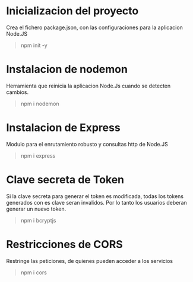 # Inicializacion del proyecto
Crea el fichero package.json, con las configuraciones para la aplicacion Node.JS
> npm init -y

# Instalacion de nodemon
Herramienta que reinicia la aplicacion Node.Js cuando se detecten cambios.
> npm i nodemon

# Instalacion de Express
Modulo para el enrutamiento robusto  y consultas http de Node.JS
> npm i express

# Clave secreta de Token
Si la clave secreta para generar el token es modificada,
todas los tokens generados con es clave seran invalidos.
Por lo tanto los usuarios deberan generar un nuevo token.
> npm i bcryptjs

# Restricciones de CORS
Restringe las peticiones, de quienes pueden acceder a los servicios
> npm i cors
